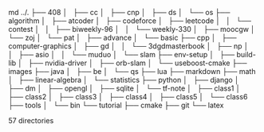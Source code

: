 md
../.
├── 408
│   ├── cc
│   ├── cnp
│   ├── ds
│   └── os
├── algorithm
│   ├── atcoder
│   ├── codeforce
│   ├── leetcode
│   │   └── contest
│   │       ├── biweekly-96
│   │       └── weekly-330
│   ├── moocgw
│   └── zoj
│       └── pat
│           ├── advance
│           └── basic
├── cpp
│   ├── computer-graphics
│   ├── gd
│   │   └── 3dgdmasterbook
│   ├── np
│   │   ├── asio
│   │   └── muduo
│   └── slam
├── env-setup
│   ├── build-lib
│   ├── nvidia-driver
│   ├── orb-slam
│   └── useboost-cmake
├── images
├── java
│   ├── be
│   └── qs
├── lua
├── markdown
├── math
│   ├── linear-algebra
│   └── statistics
├── python
│   ├── django
│   ├── dm
│   ├── opengl
│   ├── sqlite
│   └── tf-note
│       ├── class1
│       ├── class2
│       ├── class3
│       ├── class4
│       ├── class5
│       └── class6
├── tools
│   └── bin
└── tutorial
    ├── cmake
    ├── git
    └── latex

57 directories

